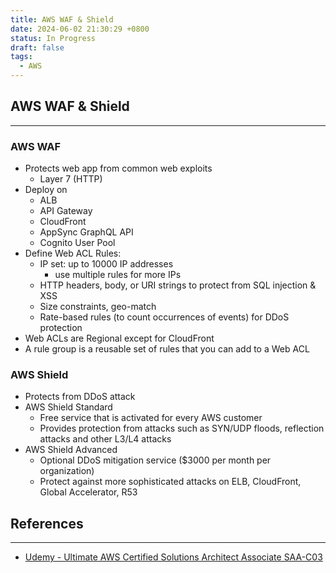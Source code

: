 ```yaml
---
title: AWS WAF & Shield
date: 2024-06-02 21:30:29 +0800
status: In Progress
draft: false
tags:
  - AWS
---
```

## AWS WAF & Shield
---
### AWS WAF
- Protects web app from common web exploits
	- Layer 7 (HTTP)
- Deploy on
	- ALB
	- API Gateway
	- CloudFront
	- AppSync GraphQL API
	- Cognito User Pool
- Define Web ACL Rules:
	- IP set: up to 10000 IP addresses
		- use multiple rules for more IPs
	- HTTP headers, body, or URI strings to protect from SQL injection & XSS
	- Size constraints, geo-match
	- Rate-based rules (to count occurrences of events) for DDoS protection
- Web ACLs are Regional except for CloudFront
- A rule group is a reusable set of rules that you can add to a Web ACL

### AWS Shield
- Protects from DDoS attack
- AWS Shield Standard
	- Free service that is activated for every AWS customer
	- Provides protection from attacks such as SYN/UDP floods, reflection attacks and other L3/L4 attacks
- AWS Shield Advanced
	- Optional DDoS mitigation service ($3000 per month per organization)
	- Protect against more sophisticated attacks on ELB, CloudFront, Global Accelerator, R53

## References
---
- [Udemy - Ultimate AWS Certified Solutions Architect Associate SAA-C03](https://www.udemy.com/course/aws-certified-solutions-architect-associate-saa-c03)
